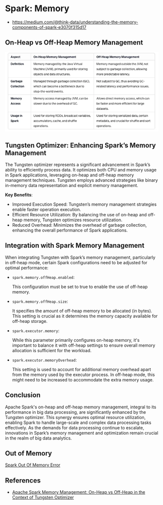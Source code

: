 # Spark: Memory

* https://medium.com/@think-data/understanding-the-memory-components-of-spark-e3070f315d17

## On-Heap vs Off-Heap Memory Management

![A Comparative Overview](./images/spark-comparative-on-off-heap.png)

## Tungsten Optimizer: Enhancing Spark’s Memory Management

The Tungsten optimizer represents a significant advancement in Spark’s ability to
efficiently process data. It optimizes both CPU and memory usage in Spark applications,
leveraging on-heap and off-heap memory management techniques. Tungsten employs
advanced strategies like binary in-memory data representation and explicit memory
management.

**Key Benefits**:

* Improved Execution Speed: Tungsten’s memory management strategies enable faster operation execution.
* Efficient Resource Utilization: By balancing the use of on-heap and off-heap memory, Tungsten optimizes resource utilization.
* Reduced Overhead: Minimizes the overhead of garbage collection, enhancing the overall performance of Spark applications.

## Integration with Spark Memory Management

When integrating Tungsten with Spark’s memory management, particularly in off-heap mode,
certain Spark configurations need to be adjusted for optimal performance:

* `spark.memory.offHeap.enabled`:

    This configuration must be set to true to enable the use of off-heap memory.

* `spark.memory.offHeap.size`:

    It specifies the amount of off-heap memory to be allocated (in bytes).
    This setting is crucial as it determines the memory capacity available for
    off-heap storage.

* `spark.executor.memory`:

    While this parameter primarily configures on-heap memory, it's important to
    balance it with off-heap settings to ensure overall memory allocation is sufficient
    for the workload.

* `spark.executor.memoryOverhead`:

    This setting is used to account for additional memory overhead apart from the
    memory used by the executor process. In off-heap mode, this might need to be
    increased to accommodate the extra memory usage.

## Conclusion

Apache Spark's on-heap and off-heap memory management, integral to its performance
in big data processing, are significantly enhanced by the Tungsten optimizer.
This synergy ensures optimal resource utilization, enabling Spark to handle large-scale
and complex data processing tasks effectively. As the demands for data processing
continue to escalate, innovations in Spark’s memory management and optimization
remain crucial in the realm of big data analytics.

## Out of Memory

[Spark Out Of Memory Error](https://goraidebashree7.medium.com/spark-out-of-memory-error-da89b242d435)

## References

* [Apache Spark Memory Management: On-Heap vs Off-Heap in the Context of Tungsten Optimizer](https://medium.com/@skraghunandan11/apache-spark-memory-management-on-heap-vs-off-heap-in-the-context-of-tungsten-optimizer-df6f641a2d93)
